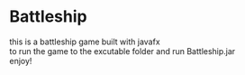 # Battleship
this is a battleship game built with javafx </br>
to run the game to the excutable folder and run Battleship.jar </br>
enjoy!
